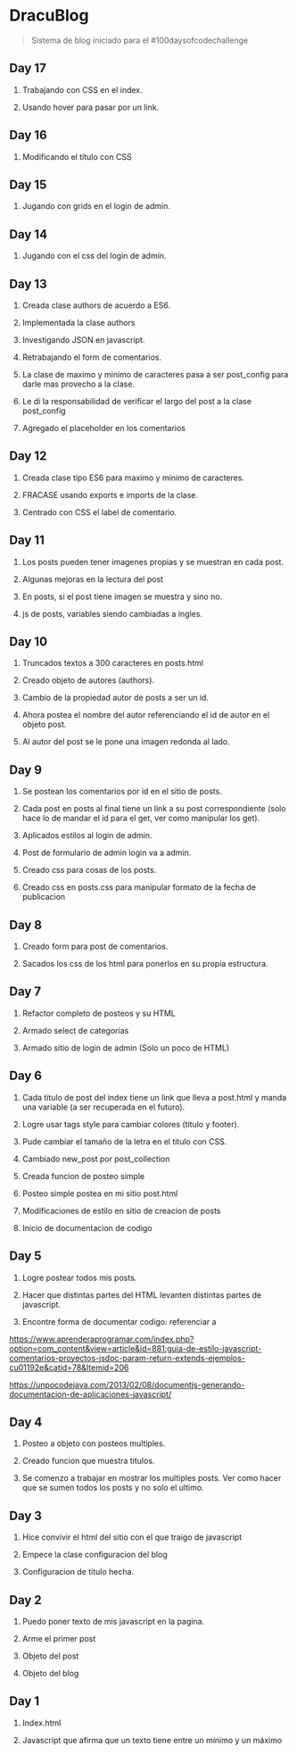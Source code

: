 # DracuBlog

>Sistema de blog iniciado para el #100daysofcodechallenge

## Day 17

1. Trabajando con CSS en el index.

2. Usando hover para pasar por un link.

## Day 16

1. Modificando el título con CSS

## Day 15

1. Jugando con grids en el login de admin.

## Day 14

1. Jugando con el css del login de admin.

## Day 13

1. Creada clase authors de acuerdo a ES6.

2. Implementada la clase authors

3. Investigando JSON en javascript.

4. Retrabajando el form de comentarios.

5. La clase de maximo y minimo de caracteres pasa a ser post_config para darle mas provecho a la clase.

6. Le di la responsabilidad de verificar el largo del post a la clase post_config

7. Agregado el placeholder en los comentarios

## Day 12

1. Creada clase tipo ES6 para maximo y minimo de caracteres.

2. FRACASE usando exports e imports de la clase.

3. Centrado con CSS el label de comentario.

## Day 11

1. Los posts pueden tener imagenes propias y se muestran en cada post.

2. Algunas mejoras en la lectura del post

3. En posts, si el post tiene imagen se muestra y sino no.

4. js de posts, variables siendo cambiadas a ingles.

## Day 10

1. Truncados textos a 300 caracteres en posts.html

2. Creado objeto de autores (authors).

3. Cambio de la propiedad autor de posts a ser un id.

4. Ahora postea el nombre del autor referenciando el id de autor en el objeto post.

5. Al autor del post se le pone una imagen redonda al lado.

## Day 9

1. Se postean los comentarios por id en el sitio de posts.

2. Cada post en posts al final tiene un link a su post correspondiente (solo hace lo de mandar el id para el get, ver como manipular los get).

3. Aplicados estilos al login de admin.

4. Post de formulario de admin login va a admin.

5. Creado css para cosas de los posts.

6. Creado css en posts.css para manipular formato de la fecha de publicacion

## Day 8

1. Creado form para post de comentarios.

2. Sacados los css de los html para ponerlos en su propia estructura.

## Day 7

1. Refactor completo de posteos y su HTML

2. Armado select de categorias

3. Armado sitio de login de admin (Solo un poco de HTML)

## Day 6

1. Cada titulo de post del index tiene un link que lleva a post.html y manda una variable (a ser recuperada en el futuro).

2. Logre usar tags style para cambiar colores (titulo y footer).

3. Pude cambiar el tamaño de la letra en el titulo con CSS.

4. Cambiado new_post por post_collection

5. Creada funcion de posteo simple

6. Posteo simple postea en mi sitio post.html

7. Modificaciones de estilo en sitio de creacion de posts

8. Inicio de documentacion de codigo

## Day 5

1. Logre postear todos mis posts.

2. Hacer que distintas partes del HTML levanten distintas partes de javascript.

3. Encontre forma de documentar codigo: referenciar a 

https://www.aprenderaprogramar.com/index.php?option=com_content&view=article&id=881:guia-de-estilo-javascript-comentarios-proyectos-jsdoc-param-return-extends-ejemplos-cu01192e&catid=78&Itemid=206

https://unpocodejava.com/2013/02/08/documentjs-generando-documentacion-de-aplicaciones-javascript/

## Day 4

1. Posteo a objeto con posteos multiples.

2. Creado funcion que muestra titulos.

3. Se comenzo a trabajar en mostrar los multiples posts. Ver como hacer que se sumen todos los posts y no solo el ultimo.

## Day 3

1. Hice convivir el html del sitio con el que traigo de javascript

2. Empece la clase configuracion del blog

3. Configuracion de titulo hecha.

## Day 2

1. Puedo poner texto de mis javascript en la pagina.

2. Arme el primer post

3. Objeto del post

4. Objeto del blog

## Day 1

1. Index.html

2. Javascript que afirma que un texto tiene entre un mínimo y un máximo